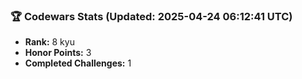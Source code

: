 ### 🏆 Codewars Stats (Updated: 2025-04-24 06:12:41 UTC)

- **Rank:** 8 kyu
- **Honor Points:** 3
- **Completed Challenges:** 1
